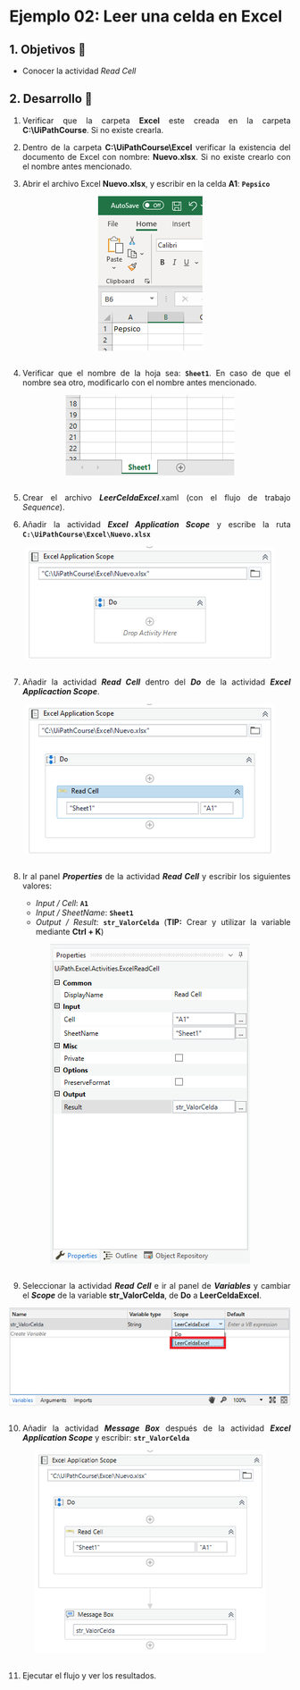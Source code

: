 # Ejemplo 02: Leer una celda en Excel

<div style="text-align: justify;">

## 1. Objetivos :dart:

- Conocer la actividad *Read Cell*

## 2. Desarrollo :hammer:

1. Verificar que la carpeta **Excel** este creada en la carpeta **C:\UiPathCourse**. Si no existe crearla.

2. Dentro de la carpeta **C:\UiPathCourse\Excel** verificar la existencia del documento de Excel con nombre: **Nuevo.xlsx**. Si no existe crearlo con el nombre antes mencionado.

3. Abrir el archivo Excel **Nuevo.xlsx**, y escribir en la celda **A1**: **`Pepsico`**

<div align="center">
<img src="assets/image03.png" align="center">
</div>
<br>

4. Verificar que el nombre de la hoja sea: **`Sheet1`**. En caso de que el nombre sea otro, modificarlo con el nombre antes mencionado.

<div align="center">
<img src="assets/image04.png" align="center">
</div>
<br>

5. Crear el archivo ***LeerCeldaExcel***.xaml (con el flujo de trabajo *Sequence*).

6. Añadir la actividad ***Excel Application Scope*** y escribe la ruta **`C:\UiPathCourse\Excel\Nuevo.xlsx`**

<div align="center">
<img src="assets/image06.png" align="center">
</div>
<br>

7. Añadir la actividad ***Read Cell*** dentro del ***Do*** de la actividad ***Excel Applicaction Scope***.

<div align="center">
<img src="assets/image07.png" align="center">
</div>
<br>

8. Ir al panel ***Properties*** de la actividad ***Read Cell*** y escribir los siguientes valores:

    - *Input / Cell*: **`A1`**
    - *Input / SheetName*: **`Sheet1`**
    - *Output / Result*: **`str_ValorCelda`** (**TIP:** Crear y utilizar la variable mediante **Ctrl + K**)

<div align="center">
<img src="assets/image08.png" align="center">
</div>
<br>

9. Seleccionar la actividad ***Read Cell*** e ir al panel de ***Variables*** y cambiar el ***Scope*** de la variable **str_ValorCelda**, de **Do** a **LeerCeldaExcel**.
 
<div align="center">
<img src="assets/image09.png" align="center">
</div>
<br>

10. Añadir la actividad ***Message Box*** después de la actividad ***Excel Application Scope*** y escribir: **`str_ValorCelda`**

<div align="center">
<img src="assets/image10.png" align="center">
</div>
<br>

11. Ejecutar el flujo y ver los resultados.

</div>